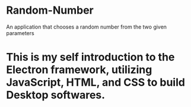 # Random-Number
An application that chooses a random number from the two given parameters

# This is my self introduction to the Electron framework, utilizing JavaScript, HTML, and CSS to build Desktop softwares.
